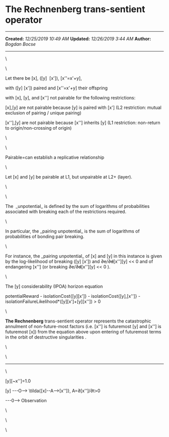The Rechnenberg trans-sentient operator
=======================================

  -------------- -----------------------
  **Created:**   *12/25/2019 10:49 AM*
  **Updated:**   *12/26/2019 3:44 AM*
  **Author:**    *Bogdan Bocse*
  -------------- -----------------------

\

\

Let there be \[x\], (\[y\]  \[x\'\]), \[x\'\'=x\'+y\],

with (\[y\] \[x\'\]) paired and \[x\'\'=x\'+y\] their offspring

with \[x\], \[y\], and \[x\'\'\] not pairable for the following
restrictions:

\[x\],\[y\] are not pairable because \[y\] is paired with \[x\'\] (L2
restriction: mutual exclusion of pairing / unique pairing)

\[x\'\'\],\[y\] are not pairable because \[x\'\'\] inherits \[y\] (L1
restriction: non-return to origin/non-crossing of origin)

\

\

Pairable=can establish a replicative relationship

\

Let \[x\] and \[y\] be pairable at L1, but unpairable at L2+ (layer).

\

\

The  \_unpotential\_ is defined by the sum of logarithms of
probabilities associated with breaking each of the restrictions
required.

\

In particular, the \_pairing unpotential\_ is the sum of logarithms of
probabilities of bonding pair breaking.

\

For instance, the \_pairing unpotential\_ of \[x\] and \[y\] in this
instance is given by the log-likelihood of breaking (\[y\] \[x\'\]) and
∂~~e~~/∂~~d~~\[x\'\'\]\[y\] \<\< 0 and of endangering \[x\'\'\] (or
breaking ∂~~e~~/∂~~d~~\[x\'\'\]\[y\] \<\< 0 ).

\

The \[y\] considerability (IPOA) horizon equation

potentialReward - isolationCost{\[y\]\[x\'\]} -
isolationCost{\[y\],\[x\'\'\]} -
isolationFailureLikelihood\*(\[y\]\[x\'\]+\[y\]\[x\'\'\]) \> 0

\

**The Rechnenberg** trans-sentient operator represents the catastrophic
annulment of non-future-most factors (i.e. \[x\'\'\] is futuremost \[y\]
and \[x\'\'\] is futuremost \[x\]) from the equation above upon entering
of futuremost terms in the orbit of destructive singularities .

\

\

------------------------------------------------------------------------

\

\[y\]\[\~x\'\'\]=1.0

\[y\] \-\--O\--\> \\tilda{\[x\]\--A\--\>\[x\'\'\]}, A=∂\[x\'\'\]/∂t\>0

\-\--0\--\> Observation

\

\

\

 
